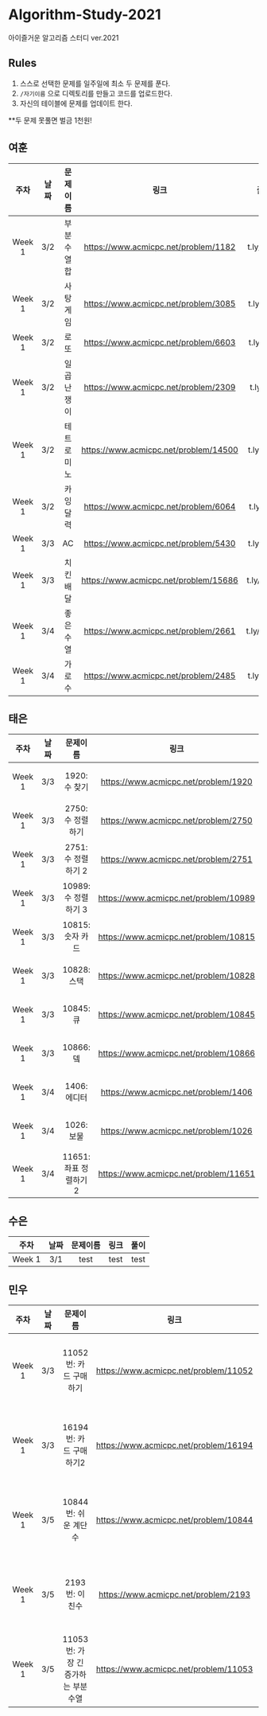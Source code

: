 # Algorithm-Study-2021
아이즐거운 알고리즘 스터디 ver.2021

## Rules 

1. 스스로 선택한 문제를 일주일에 최소 두 문제를 푼다.
2. `/자기이름` 으로 디렉토리를 만들고 코드를 업로드한다.
3. 자신의 테이블에 문제를 업데이트 한다.

**두 문제 못풀면 벌금 1천원!

## 여훈
|주차|날짜|문제이름|링크|풀이|
|:-:|:-:|:-:|:-:|:-:|
|Week 1|3/2|부분수열합|https://www.acmicpc.net/problem/1182|t.ly/pER7|
|Week 1|3/2|사탕게임|https://www.acmicpc.net/problem/3085|t.ly/kTEc|
|Week 1|3/2|로또|https://www.acmicpc.net/problem/6603|t.ly/IqY9|
|Week 1|3/2|일곱난쟁이|https://www.acmicpc.net/problem/2309|t.ly/sYoj|
|Week 1|3/2|테트로미노|https://www.acmicpc.net/problem/14500|t.ly/sz12|
|Week 1|3/2|카잉달력|https://www.acmicpc.net/problem/6064|t.ly/cV3I|
|Week 1|3/3|AC|https://www.acmicpc.net/problem/5430|t.ly/EbaF|
|Week 1|3/3|치킨배달|https://www.acmicpc.net/problem/15686|t.ly/Fa8M|
|Week 1|3/4|좋은수열|https://www.acmicpc.net/problem/2661|t.ly/DC8U|
|Week 1|3/4|가로수|https://www.acmicpc.net/problem/2485|t.ly/uba6|



## 태은
|주차|날짜|문제이름|링크|풀이|
|:-----:|:-----:|:-----:|:-----:|:-----:|
|Week 1|3/3|1920: 수 찾기|https://www.acmicpc.net/problem/1920|없을 무|
|Week 1|3/3|2750: 수 정렬하기|https://www.acmicpc.net/problem/2750|없을 무|
|Week 1|3/3|2751: 수 정렬하기 2|https://www.acmicpc.net/problem/2751|없을 무|
|Week 1|3/3|10989: 수 정렬하기 3|https://www.acmicpc.net/problem/10989|없을 무|
|Week 1|3/3|10815: 숫자 카드|https://www.acmicpc.net/problem/10815|없을 무|
|Week 1|3/3|10828: 스택|https://www.acmicpc.net/problem/10828|없을 무|
|Week 1|3/3|10845: 큐|https://www.acmicpc.net/problem/10845|없을 무|
|Week 1|3/3|10866: 뎈|https://www.acmicpc.net/problem/10866|없을 무|
|Week 1|3/4|1406: 에디터|https://www.acmicpc.net/problem/1406|없을 무|
|Week 1|3/4|1026: 보물|https://www.acmicpc.net/problem/1026|없을 무|
|Week 1|3/4|11651: 좌표 정렬하기 2|https://www.acmicpc.net/problem/11651|없을 무|


## 수은
주차|날짜|문제이름|링크|풀이|
|:-----:|:-----:|:-----:|:-----:|:-----:|
|Week 1|3/1|test|test|test|

## 민우
|주차|날짜|문제이름|링크|풀이|
|:-----:|:-----:|:-----:|:-----:|:-----:|
|Week 1|3/3|11052번: 카드 구매하기|https://www.acmicpc.net/problem/11052|업데이트 예정|
|Week 1|3/3|16194번: 카드 구매하기2|https://www.acmicpc.net/problem/16194|업데이트 예정|
|Week 1|3/5|10844번: 쉬운 계단 수|https://www.acmicpc.net/problem/10844|업데이트 예정|
|Week 1|3/5|2193번: 이친수|https://www.acmicpc.net/problem/2193|업데이트 예정|
|Week 1|3/5|11053번: 가장 긴 증가하는 부분 수열|https://www.acmicpc.net/problem/11053|업데이트 예정|

